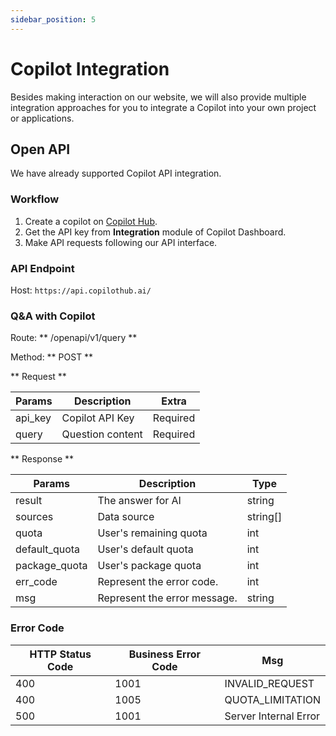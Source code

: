 ```yaml
---
sidebar_position: 5
---
```


# Copilot Integration

Besides making interaction on our website, we will also provide multiple integration approaches for you to integrate a Copilot into your own project or applications.

## Open API

We have already supported Copilot API integration.

### Workflow

1. Create a copilot on [Copilot Hub](https://app.copilothub.ai).
2. Get the API key from **Integration** module of Copilot Dashboard.
3. Make API requests following our API interface.

### API Endpoint

Host: `https://api.copilothub.ai/`

### Q&A with Copilot

Route: ** /openapi/v1/query **

Method: ** POST **

** Request **

| Params  | Description      | Extra    |
| ------- | ---------------- | -------- |
| api_key | Copilot API Key  | Required |
| query   | Question content | Required |

** Response **

| Params        | Description                  | Type     |
| ------------- | ---------------------------- | -------- |
| result        | The answer for AI            | string   |
| sources       | Data source                  | string[] |
| quota         | User's remaining quota       | int      |
| default_quota | User's default quota         | int      |
| package_quota | User's package quota         | int      |
| err_code      | Represent the error code.    | int      |
| msg           | Represent the error message. | string   |

### Error Code

| HTTP Status Code | Business Error Code | Msg                   |
| ---------------- | ------------------- | --------------------- |
| 400              | 1001                | INVALID_REQUEST       |
| 400              | 1005                | QUOTA_LIMITATION      |
| 500              | 1001                | Server Internal Error |
